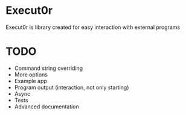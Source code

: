 ﻿Execut0r
===============
Execut0r is library created for easy interaction with external programs

TODO
===============
* Command string overriding
* More options
* Example app
* Program output (interaction, not only starting)
* Async
* Tests
* Advanced documentation
